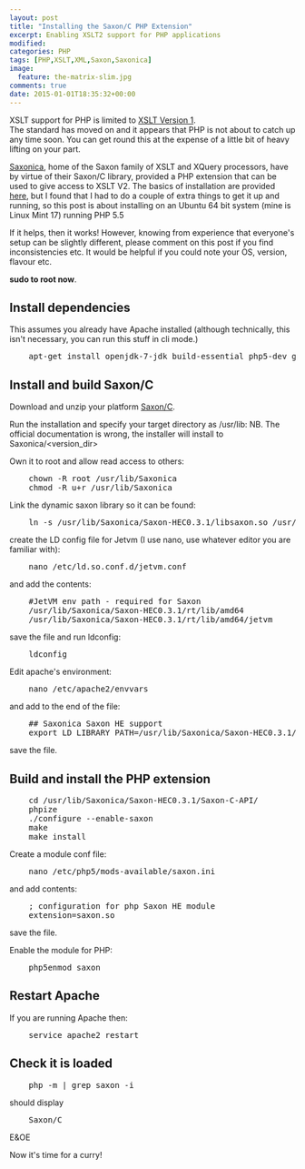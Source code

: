 ```yaml
---
layout: post
title: "Installing the Saxon/C PHP Extension"
excerpt: Enabling XSLT2 support for PHP applications
modified:
categories: PHP
tags: [PHP,XSLT,XML,Saxon,Saxonica]
image:
  feature: the-matrix-slim.jpg
comments: true
date: 2015-01-01T18:35:32+00:00
---
```


XSLT support for PHP is limited to [XSLT Version 1](http://php.net/manual/en/book.xsl.php).  
The standard has moved on and it appears that PHP is not about to catch up any 
time soon. You can get round this at the expense of a little bit of heavy 
lifting on your part.

[Saxonica](http://www.saxonica.com/), home of the Saxon family of XSLT and XQuery
processors, have by virtue of their Saxon/C library, provided a PHP extension
that can be used to give access to XSLT V2.  The basics of installation are provided
[here](http://www.saxonica.com/saxon-c/index.xml), but I found that I had to do 
a couple of extra things to get it up and running, so this post is about installing
on an Ubuntu 64 bit system (mine is Linux Mint 17) running PHP 5.5  

If it helps, then it works!  However, knowing from experience that everyone's
setup can be slightly different, please comment on this post if you find inconsistencies
etc. It would be helpful if you could note your OS, version, flavour etc.

**sudo to root now**.

## Install dependencies

This assumes you already have Apache installed (although technically, this isn't
necessary, you can run this stuff in cli mode.)

<pre>
    apt-get install openjdk-7-jdk build-essential php5-dev gcj-jdk
</pre>

## Install and build Saxon/C

Download  and unzip your platform [Saxon/C](http://www.saxonica.com/saxon-c/index.xml).

Run the installation and specify your target directory as /usr/lib:  NB. The 
official documentation is wrong, the installer will install to Saxonica/<version_dir>

Own it to root and allow read access to others:

<pre>
    chown -R root /usr/lib/Saxonica
    chmod -R u+r /usr/lib/Saxonica
</pre>

Link the dynamic saxon library so it can be found:

<pre>
    ln -s /usr/lib/Saxonica/Saxon-HEC0.3.1/libsaxon.so /usr/lib/libsaxon.so
</pre>

create the LD config file for Jetvm (I use nano, use whatever editor you are familiar with): 

<pre>
    nano /etc/ld.so.conf.d/jetvm.conf
</pre>

and add the contents:

<pre>
    #JetVM env path - required for Saxon
    /usr/lib/Saxonica/Saxon-HEC0.3.1/rt/lib/amd64
    /usr/lib/Saxonica/Saxon-HEC0.3.1/rt/lib/amd64/jetvm
</pre>

save the file and run ldconfig:

<pre>
    ldconfig
</pre>

Edit apache's environment:

<pre>
    nano /etc/apache2/envvars
</pre> 

and add to the end of the file:

<pre>
    ## Saxonica Saxon HE support
    export LD_LIBRARY_PATH=/usr/lib/Saxonica/Saxon-HEC0.3.1/rt/lib/amd64:/usr/lib/Saxonica/Saxon-HEC0.3.1/rt/lib/amd64/jetvm:$LD_LIBRARY_PATH
</pre>

save the file.

## Build and install the PHP extension

<pre>
    cd /usr/lib/Saxonica/Saxon-HEC0.3.1/Saxon-C-API/
    phpize
    ./configure --enable-saxon
    make
    make install
</pre>

Create a module conf file:

<pre>
    nano /etc/php5/mods-available/saxon.ini
</pre>

and add contents:

<pre>
    ; configuration for php Saxon HE module
    extension=saxon.so
</pre>

save the file.

Enable the module for PHP:

<pre>
    php5enmod saxon
</pre>

## Restart Apache

If you are running Apache then:

<pre>
    service apache2 restart
</pre>

## Check it is loaded

<pre>
    php -m | grep saxon -i
</pre>

should display

<pre>
    Saxon/C
</pre>

E&OE

Now it's time for a curry!
